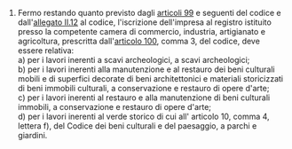 1. Fermo restando quanto previsto dagli [articoli 99](/index.html?article=articolo-99&version=2) e seguenti del codice e dall'[allegato II.12](/index.html?section=attachment-2-12&version=2) al codice, l'iscrizione dell'impresa al registro istituito presso la competente camera di commercio, industria, artigianato e agricoltura, prescritta dall'[articolo 100](/index.html?article=articolo-100&version=2), comma 3, del codice, deve essere relativa:<br>a) per i lavori inerenti a scavi archeologici, a scavi archeologici;<br>b) per i lavori inerenti alla manutenzione e al restauro dei beni culturali mobili e di superfici decorate di beni architettonici e materiali storicizzati di beni immobili culturali, a conservazione e restauro di opere d'arte;<br>c) per i lavori inerenti al restauro e alla manutenzione di beni culturali immobili, a conservazione e restauro di opere d'arte;<br>d) per i lavori inerenti al verde storico di cui all' articolo 10, comma 4, lettera f), del Codice dei beni culturali e del paesaggio, a parchi e giardini.